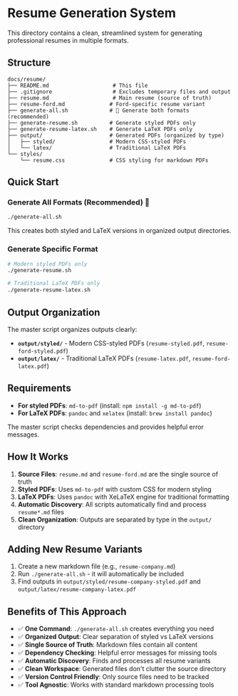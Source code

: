 # Resume Generation System

This directory contains a clean, streamlined system for generating professional resumes in multiple formats.

## Structure

```
docs/resume/
├── README.md                    # This file
├── .gitignore                   # Excludes temporary files and output
├── resume.md                    # Main resume (source of truth)
├── resume-ford.md              # Ford-specific resume variant
├── generate-all.sh             # 🎯 Generate both formats (recommended)
├── generate-resume.sh          # Generate styled PDFs only
├── generate-resume-latex.sh    # Generate LaTeX PDFs only
├── output/                     # Generated PDFs (organized by type)
│   ├── styled/                 # Modern CSS-styled PDFs
│   └── latex/                  # Traditional LaTeX PDFs
└── styles/
    └── resume.css              # CSS styling for markdown PDFs
```

## Quick Start

### Generate All Formats (Recommended) 🚀
```bash
./generate-all.sh
```
This creates both styled and LaTeX versions in organized output directories.

### Generate Specific Format
```bash
# Modern styled PDFs only
./generate-resume.sh

# Traditional LaTeX PDFs only  
./generate-resume-latex.sh
```

## Output Organization

The master script organizes outputs clearly:
- **`output/styled/`** - Modern CSS-styled PDFs (`resume-styled.pdf`, `resume-ford-styled.pdf`)
- **`output/latex/`** - Traditional LaTeX PDFs (`resume-latex.pdf`, `resume-ford-latex.pdf`)

## Requirements

- **For styled PDFs**: `md-to-pdf` (install: `npm install -g md-to-pdf`)
- **For LaTeX PDFs**: `pandoc` and `xelatex` (install: `brew install pandoc`)

The master script checks dependencies and provides helpful error messages.

## How It Works

1. **Source Files**: `resume.md` and `resume-ford.md` are the single source of truth
2. **Styled PDFs**: Uses `md-to-pdf` with custom CSS for modern styling
3. **LaTeX PDFs**: Uses `pandoc` with XeLaTeX engine for traditional formatting
4. **Automatic Discovery**: All scripts automatically find and process `resume*.md` files
5. **Clean Organization**: Outputs are separated by type in the `output/` directory

## Adding New Resume Variants

1. Create a new markdown file (e.g., `resume-company.md`)
2. Run `./generate-all.sh` - it will automatically be included
3. Find outputs in `output/styled/resume-company-styled.pdf` and `output/latex/resume-company-latex.pdf`

## Benefits of This Approach

- ✅ **One Command**: `./generate-all.sh` creates everything you need
- ✅ **Organized Output**: Clear separation of styled vs LaTeX versions
- ✅ **Single Source of Truth**: Markdown files contain all content
- ✅ **Dependency Checking**: Helpful error messages for missing tools
- ✅ **Automatic Discovery**: Finds and processes all resume variants
- ✅ **Clean Workspace**: Generated files don't clutter the source directory
- ✅ **Version Control Friendly**: Only source files need to be tracked
- ✅ **Tool Agnostic**: Works with standard markdown processing tools 